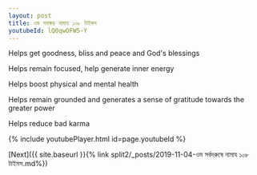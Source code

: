 ```yaml
---
layout: post
title: ওম সবক্ষয় নামায ১০৮ টাইমস
youtubeId: lQ0qwOFW5-Y
---
```

 
 
Helps get goodness, bliss and peace and God's blessings
 
Helps remain focused, help generate inner energy 
 
Helps boost physical and mental health 
 
Helps remain grounded and generates a sense of gratitude towards the greater power 
 
Helps reduce bad karma
 
 
 
 


{% include youtubePlayer.html id=page.youtubeId %}
 
[Next]({{ site.baseurl }}{% link  split2/_posts/2019-11-04-ওম সর্বদরুষে নামায ১০৮ টাইমস.md%})
 
